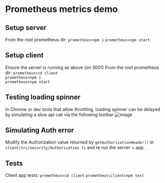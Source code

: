 # Prometheus metrics demo

## Setup server

From the root prometheus dir:
`prometheus>npm i`
`prometheus>npm start`

## Setup client

Ensure the server is running as above (on 3001)
From the root prometheus dir:
  `prometheus>cd client`  
  `prometheus>npm i`  
  `prometheus>npm start`  

## Testing loading spinner

In Chrome or dev tools that allow throttling, loading spinner can be delayed by simulating a slow api call via the following toolbar
![image](https://user-images.githubusercontent.com/108941184/178010236-27318d88-0e6e-452d-988b-bf2eec96120e.png)

## Simulating Auth error

Modify the Authorization value returned by `getAuthorizationHeader()` in `client/src/security/Authorization.ts` and re run the server + app.

## Tests

Client app tests:
`prometheus>cd client`
`prometheus\client>npm test`
